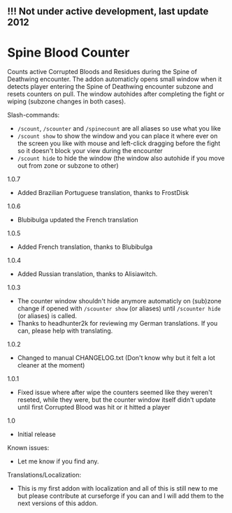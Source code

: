 ## !!! Not under active development, last update 2012

# Spine Blood Counter

Counts active Corrupted Bloods and Residues during the Spine of Deathwing encounter. The addon automaticly opens small window when it detects player entering the Spine of Deathwing encounter subzone and resets counters on pull. The window autohides after completing the fight or wiping (subzone changes in both cases).

Slash-commands:
- `/scount`, `/scounter` and `/spinecount` are all aliases so use what you like
- `/scount show` to show the window and you can place it where ever on the screen you like with mouse and left-click dragging before the fight so it doesn't block your view during the encounter
- `/scount hide` to hide the window (the window also autohide if you move out from zone or subzone to other)

1.0.7
- Added Brazilian Portuguese translation, thanks to FrostDisk

1.0.6
- Blubibulga updated the French translation

1.0.5
- Added French translation, thanks to Blubibulga

1.0.4
- Added Russian translation, thanks to Alisiawitch.

1.0.3
- The counter window shouldn't hide anymore automaticly on (sub)zone change if opened with `/scounter show` (or aliases) until `/scounter hide` (or aliases) is called.
- Thanks to headhunter2k for reviewing my German translations. If you can, please help with translating.

1.0.2
- Changed to manual CHANGELOG.txt (Don't know why but it felt a lot cleaner at the moment)

1.0.1
- Fixed issue where after wipe the counters seemed like they weren't reseted, while they were, but the counter window itself didn't update until first Corrupted Blood was hit or it hitted a player

1.0
- Initial release

Known issues:
- Let me know if you find any.

Translations/Localization:
- This is my first addon with localization and all of this is still new to me but please contribute at curseforge if you can and I will add them to the next versions of this addon.